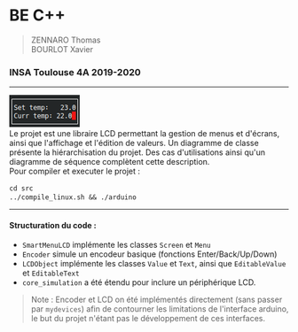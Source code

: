 # BE C++

> ZENNARO Thomas <br>
> BOURLOT Xavier <br>

### INSA Toulouse 4A 2019-2020
---
![](console_run.png) <br>
Le projet est une libraire LCD permettant la gestion de menus et d'écrans, ainsi que l'affichage et l'édition de valeurs. Un diagramme de classe présente la hiérarchisation du projet. Des cas d'utilisations ainsi qu'un diagramme de séquence complètent cette description.<br>
Pour compiler et executer le projet : 
```
cd src
../compile_linux.sh && ./arduino
```

---
#### Structuration du code :

- `SmartMenuLCD` implémente les classes `Screen` et `Menu`
- `Encoder` simule un encodeur basique (fonctions Enter/Back/Up/Down)
- `LCDObject` implémente les classes `Value` et `Text`, ainsi que `EditableValue` et `EditableText`
- `core_simulation` a été étendu pour inclure un périphérique LCD.

> Note : Encoder et LCD on été implémentés directement (sans passer par `mydevices`) afin de contourner les limitations de l'interface arduino, le but du projet n'étant pas le développement de ces interfaces.
